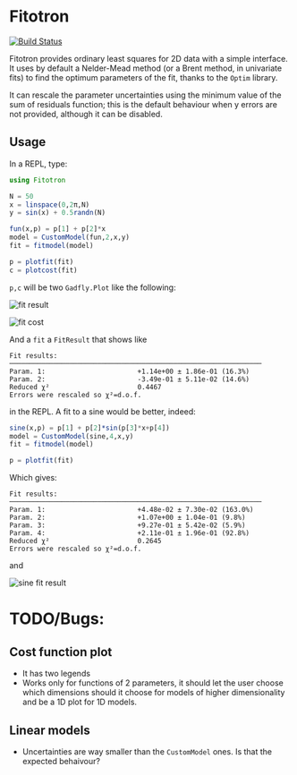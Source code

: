 # Fitotron

[![Build Status](https://travis-ci.org/RedPointyJackson/Fitotron.jl.svg?branch=master)](https://travis-ci.org/RedPointyJackson/Fitotron.jl)

Fitotron provides ordinary least squares for 2D data with a simple
interface. It uses by default a Nelder-Mead method (or a Brent method,
in univariate fits) to find the optimum parameters of the fit, thanks
to the `Optim` library.

It can rescale the parameter uncertainties using the minimum value of
the sum of residuals function; this is the default behaviour when y
errors are not provided, although it can be disabled.

## Usage
In a REPL, type:

```julia
using Fitotron

N = 50
x = linspace(0,2π,N)
y = sin(x) + 0.5randn(N)

fun(x,p) = p[1] + p[2]*x
model = CustomModel(fun,2,x,y)
fit = fitmodel(model)

p = plotfit(fit)
c = plotcost(fit)
```

`p,c` will be two `Gadfly.Plot` like the following:

![fit result](https://github.com/RedPointyJackson/Fitotron.jl/blob/master/fitresult.png)

![fit cost](https://github.com/RedPointyJackson/Fitotron.jl/blob/master/fitcost.png)

And a `fit` a `FitResult` that shows like
```
Fit results:
───────────────────────────────────────────────────────────────
Param. 1:                       +1.14e+00 ± 1.86e-01 (16.3%)
Param. 2:                       -3.49e-01 ± 5.11e-02 (14.6%)
Reduced χ²                      0.4467
Errors were rescaled so χ²=d.o.f.
```
in the REPL. A fit to a sine would be better, indeed:

```julia
sine(x,p) = p[1] + p[2]*sin(p[3]*x+p[4])
model = CustomModel(sine,4,x,y)
fit = fitmodel(model)

p = plotfit(fit)
```

Which gives:
```
Fit results:
───────────────────────────────────────────────────────────────
Param. 1:                       +4.48e-02 ± 7.30e-02 (163.0%)
Param. 2:                       +1.07e+00 ± 1.04e-01 (9.8%)
Param. 3:                       +9.27e-01 ± 5.42e-02 (5.9%)
Param. 4:                       +2.11e-01 ± 1.96e-01 (92.8%)
Reduced χ²                      0.2645
Errors were rescaled so χ²=d.o.f.
```
and

![sine fit result](https://github.com/RedPointyJackson/Fitotron.jl/blob/master/fitresult_sine.png)

# TODO/Bugs:
## Cost function plot
- It has two legends
- Works only for functions of 2 parameters, it
  should let the user choose which dimensions should it choose for
  models of higher dimensionality and be a 1D plot for 1D models.
## Linear models
- Uncertainties are way smaller than the `CustomModel` ones. Is that
  the expected behaivour?

